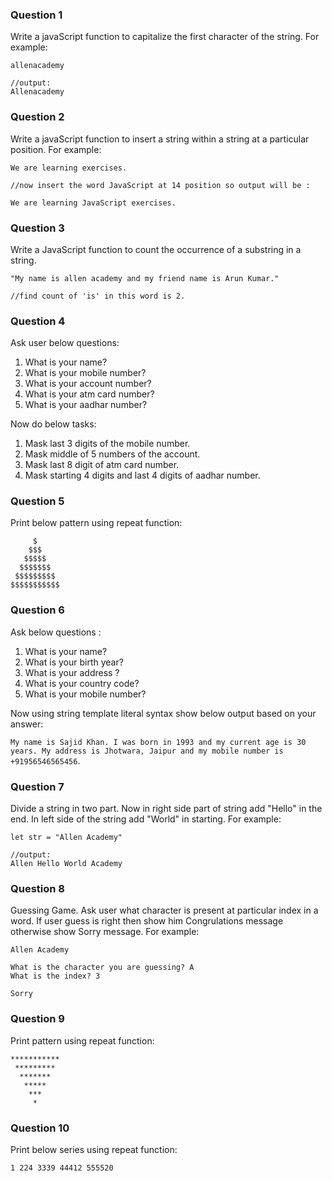 ### Question 1

Write a javaScript function to capitalize the first character of the string. For example:

```
allenacademy

//output:
Allenacademy
```

### Question 2

Write a javaScript function to insert a string within a string at a particular position. For example:

```
We are learning exercises.

//now insert the word JavaScript at 14 position so output will be :

We are learning JavaScript exercises.
```

### Question 3

Write a JavaScript function to count the occurrence of a substring in a string.

```
"My name is allen academy and my friend name is Arun Kumar."

//find count of 'is' in this word is 2.
```

### Question 4

Ask user below questions:

1. What is your name?
2. What is your mobile number?
3. What is your account number?
4. What is your atm card number?
5. What is your aadhar number?

Now do below tasks:

1. Mask last 3 digits of the mobile number.
2. Mask middle of 5 numbers of the account.
3. Mask last 8 digit of atm card number.
4. Mask starting 4 digits and last 4 digits of aadhar number.

### Question 5

Print below pattern using repeat function:

```
     $
    $$$
   $$$$$
  $$$$$$$
 $$$$$$$$$
$$$$$$$$$$$
```

### Question 6

Ask below questions :

1. What is your name?
2. What is your birth year?
3. What is your address ?
4. What is your country code?
5. What is your mobile number?

Now using string template literal syntax show below output based on your answer:

`My name is Sajid Khan. I was born in 1993 and my current age is 30 years. My address is Jhotwara, Jaipur and my mobile number is +91956546565456`.

### Question 7

Divide a string in two part. Now in right side part of string add "Hello" in the end. In left side of the string add "World" in starting. For example:

```
let str = "Allen Academy"

//output:
Allen Hello World Academy
```

### Question 8

Guessing Game. Ask user what character is present at particular index in a word. If user guess is right then show him Congrulations message otherwise show Sorry message. For example:

```
Allen Academy

What is the character you are guessing? A
What is the index? 3

Sorry
```

### Question 9

Print pattern using repeat function:

```
***********
 *********
  *******
   *****
    ***
     *
```

### Question 10

Print below series using repeat function:

```
1 224 3339 44412 555520
```
